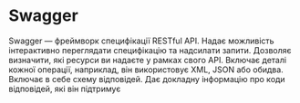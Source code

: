 # Swagger

Swagger — фреймворк специфікації RESTful API. Надає можливість інтерактивно переглядати специфікацію та надсилати запити. Дозволяє визначити, які ресурси
ви надаєте у рамках свого API. Включає деталі кожної операції, наприклад, він використовує XML, JSON або обидва. Включає в себе схему відповідей. Дає докладну інформацію про коди відповідей, які він підтримує
